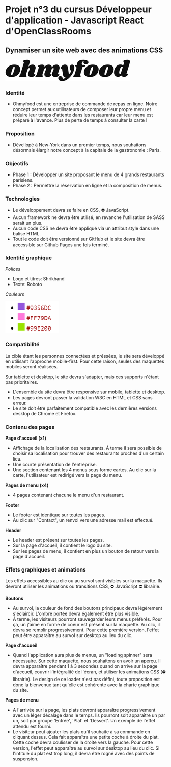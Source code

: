 # Projet n°3 du cursus Développeur d'application - Javascript React d'OpenClassRooms 
## Dynamiser un site web avec des animations CSS

<img src="./assets/logo/ohmyfood.png" alt="ohmyfood logo"/>

### Identité
* Ohmyfood est une entreprise de commande de repas en ligne. Notre concept permet aux utilisateurs de composer leur propre menu et réduire leur temps d'attente dans les restaurants car leur menu est préparé à l'avance. Plus de perte de temps à consulter la carte !

### Proposition
* Dévellopé à New-York dans un premier temps, nous souhaitons désormais élargir notre concept à la capitale de la gastronomie : Paris.

### Objectifs
- Phase 1 : Développer un site proposant le menu de 4 grands restaurants parisiens.
- Phase 2 : Permettre la réservation en ligne et la composition de menus.

### Technologies
- Le développement devra se faire en CSS, :no_entry: JavaScript.
- Aucun framework ne devra être utilisé, en revanche l'utilisation de SASS serait un plus.
- Aucun code CSS ne devra être appliqué via un attribut style dans une balise HTML.
- Tout le code doit être versionné sur GitHub et le site devra être accessible sur Github Pages une fois terminé.

### Identité graphique
*Polices*
- Logo et titres: Shrikhand
- Texte: Roboto

*Couleurs*
<!-- - ![#9356DC](https://via.placeholder.com/15/9356DC/000000?text=+) `#9356DC`
- ![#FF79DA](https://via.placeholder.com/15/FF79DA/000000?text=+) `#FF79DA`
- ![#99E200](https://via.placeholder.com/15/99E200/000000?text=+) `#99E200` -->
<img src="./assets/img/colors.PNG" alt="couleurs prédéfinies">

### Compatibilité
La cible étant les personnes connectées et préssées, le site sera développé en utilisant l'approche mobile-first. Pour cette raison, seules des maquettes mobiles seront réalisées.

Sur tablette et desktop, le site devra s'adapter, mais ces supports n'étant pas prioritaires.

- L'ensemble du site devra être responsive sur mobile, tablette et desktop.
- Les pages devront passer la validation W3C en HTML et CSS sans erreur.
- Le site doit être parfaitement compatible avec les dernières versions desktop de Chrome et Firefox.

### Contenu des pages

**Page d'accueil (x1)**
- Affichage de la localisation des restaurants. À terme il sera possible de choisir sa localisation pour trouver des restaurants proches d'un certain lieu.
- Une courte présentation de l'entreprise.
- Une section contenant les 4 menus sous forme cartes. Au clic sur la carte, l'utilisateur est redirigé vers la page du menu.

**Pages de menu (x4)**
- 4 pages contenant chacune le menu d'un restaurant.

**Footer**
- Le footer est identique sur toutes les pages.
- Au clic sur "Contact", un renvoi vers une adresse mail est effectué.

**Header**
- Le header est présent sur toutes les pages.
- Sur la page d'accueil, il contient le logo du site.
- Sur les pages de menu, il contient en plus un bouton de retour vers la page d'accueil.

### Effets graphiques et animations

Les effets accessibles au clic ou au survol sont visibles sur la maquette. Ils devront utiliser les animations ou transitions CSS, :no_entry: JavaScript :no_entry: librairie.

**Boutons**
- Au survol, la couleur de fond des boutons principaux devra légèrement s'éclaircir. L'ombre portée devra également être plus visible.
- À terme, les visiteurs pourront sauvegarder leurs menus préférés. Pour ça, un j'aime en forme de coeur est présent sur la maquette. Au clic, il devra se remplir progressivement. Pour cette première version, l'effet peut être apparaître au survol sur desktop au lieu du clic.

**Page d'accueil**
- Quand l'application aura plus de menus, un "loading spinner" sera nécessaire. Sur cette maquette, nous souhaitons en avoir un aperçu. Il devra apparaître pendant 1 à 3 secondes quand on arrive sur la page d'accueil, couvrir l'intégralité de l'écran, et utiliser les animations CSS (:no_entry: librairie). Le design de ce loader n'est pas défini, toute proposition est donc la bienvenue tant qu'elle est cohérente avec la charte graphique du site.

**Pages de menu**
- A l'arrivée sur la page, les plats devront apparaître progressivement avec un léger décalage dans le temps. Ils pourront soit apparaître un par un, soit par groupe 'Entrée', 'Plat' et 'Dessert'. Un exemple de l'effet attendu est fourni.
- Le visiteur peut ajouter les plats qu'il souhaite à sa commande en cliquant dessus. Cela fait apparaîtra une petite coche à droite du plat. Cette coche devra coulisser de la droite vers la gauche. Pour cette version, l'effet peut apparaître au survol sur desktop au lieu du clic. Si l'intitulé du plat est trop long, il devra être rogné avec des points de suspension.
